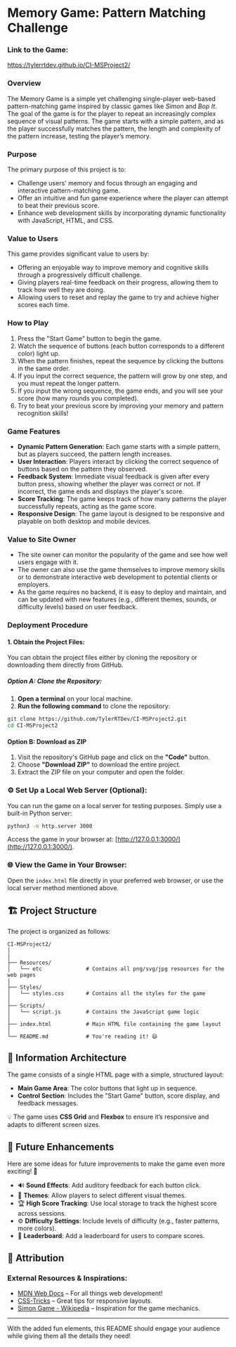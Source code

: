 # Memory Game: Pattern Matching Challenge

### Link to the Game: 
https://tylerrtdev.github.io/CI-MSProject2/

### Overview

The Memory Game is a simple yet challenging single-player web-based pattern-matching game inspired by classic games like *Simon* and *Bop It*. The goal of the game is for the player to repeat an increasingly complex sequence of visual patterns. The game starts with a simple pattern, and as the player successfully matches the pattern, the length and complexity of the pattern increase, testing the player’s memory.

### Purpose

The primary purpose of this project is to:
- Challenge users' memory and focus through an engaging and interactive pattern-matching game.
- Offer an intuitive and fun game experience where the player can attempt to beat their previous score.
- Enhance web development skills by incorporating dynamic functionality with JavaScript, HTML, and CSS.

### Value to Users

This game provides significant value to users by:
- Offering an enjoyable way to improve memory and cognitive skills through a progressively difficult challenge.
- Giving players real-time feedback on their progress, allowing them to track how well they are doing.
- Allowing users to reset and replay the game to try and achieve higher scores each time.

### How to Play

1. Press the "Start Game" button to begin the game.
2. Watch the sequence of buttons (each button corresponds to a different color) light up.
3. When the pattern finishes, repeat the sequence by clicking the buttons in the same order.
4. If you input the correct sequence, the pattern will grow by one step, and you must repeat the longer pattern.
5. If you input the wrong sequence, the game ends, and you will see your score (how many rounds you completed).
6. Try to beat your previous score by improving your memory and pattern recognition skills!

### Game Features

- **Dynamic Pattern Generation**: Each game starts with a simple pattern, but as players succeed, the pattern length increases.
- **User Interaction**: Players interact by clicking the correct sequence of buttons based on the pattern they observed.
- **Feedback System**: Immediate visual feedback is given after every button press, showing whether the player was correct or not. If incorrect, the game ends and displays the player's score.
- **Score Tracking**: The game keeps track of how many patterns the player successfully repeats, acting as the game score.
- **Responsive Design**: The game layout is designed to be responsive and playable on both desktop and mobile devices.

### Value to Site Owner

- The site owner can monitor the popularity of the game and see how well users engage with it.
- The owner can also use the game themselves to improve memory skills or to demonstrate interactive web development to potential clients or employers.
- As the game requires no backend, it is easy to deploy and maintain, and can be updated with new features (e.g., different themes, sounds, or difficulty levels) based on user feedback.

### Deployment Procedure

#### 1. Obtain the Project Files:

You can obtain the project files either by cloning the repository or downloading them directly from GitHub.

##### **Option A: Clone the Repository:**
1. **Open a terminal** on your local machine.
2. **Run the following command** to clone the repository:

```bash
git clone https://github.com/TylerRTDev/CI-MSProject2.git
cd CI-MSProject2
```
#### Option B: Download as ZIP
1. Visit the repository's GitHub page and click on the **"Code"** button.
2. Choose **"Download ZIP"** to download the entire project.
3. Extract the ZIP file on your computer and open the folder.

### ⚙️ Set Up a Local Web Server (Optional):
You can run the game on a local server for testing purposes. Simply use a built-in Python server:

```bash
python3 -m http.server 3000
```

Access the game in your browser at: [http://127.0.0.1:3000/](http://127.0.0.1:3000/).

### 🌐 View the Game in Your Browser:
Open the `index.html` file directly in your preferred web browser, or use the local server method mentioned above.

## 🏗️ Project Structure

The project is organized as follows:

```plaintext
CI-MSProject2/
│
|
├── Resources/
│   └── etc              # Contains all png/svg/jpg resources for the web pages
|
├── Styles/
│   └── styles.css       # Contains all the styles for the game
│
├── Scripts/
│   └── script.js        # Contains the JavaScript game logic
│
├── index.html           # Main HTML file containing the game layout
│
└── README.md            # You're reading it! 😄
```

## 🧠 Information Architecture

The game consists of a single HTML page with a simple, structured layout:

- **Main Game Area**: The color buttons that light up in sequence.
- **Control Section**: Includes the "Start Game" button, score display, and feedback messages.

💡 The game uses **CSS Grid** and **Flexbox** to ensure it’s responsive and adapts to different screen sizes.

## 🔧 Future Enhancements

Here are some ideas for future improvements to make the game even more exciting! 🎉

- 🔊 **Sound Effects**: Add auditory feedback for each button click.
- 🎨 **Themes**: Allow players to select different visual themes.
- 🏆 **High Score Tracking**: Use local storage to track the highest score across sessions.
- ⚙️ **Difficulty Settings**: Include levels of difficulty (e.g., faster patterns, more colors).
- 🏅 **Leaderboard**: Add a leaderboard for users to compare scores.

## 🎨 Attribution

### External Resources & Inspirations:
- [MDN Web Docs](https://developer.mozilla.org/) – For all things web development!
- [CSS-Tricks](https://css-tricks.com/) – Great tips for responsive layouts.
- [Simon Game - Wikipedia](https://en.wikipedia.org/wiki/Simon_(game)) – Inspiration for the game mechanics.

---

With the added fun elements, this README should engage your audience while giving them all the details they need!